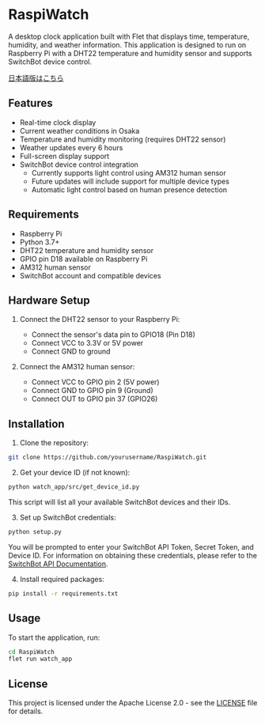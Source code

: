 # RaspiWatch

A desktop clock application built with Flet that displays time, temperature, humidity, and weather information. This application is designed to run on Raspberry Pi with a DHT22 temperature and humidity sensor and supports SwitchBot device control.

[日本語版はこちら](README_JP.md)

## Features

- Real-time clock display
- Current weather conditions in Osaka
- Temperature and humidity monitoring (requires DHT22 sensor)
- Weather updates every 6 hours
- Full-screen display support
- SwitchBot device control integration
  - Currently supports light control using AM312 human sensor
  - Future updates will include support for multiple device types
  - Automatic light control based on human presence detection

## Requirements

- Raspberry Pi
- Python 3.7+
- DHT22 temperature and humidity sensor
- GPIO pin D18 available on Raspberry Pi
- AM312 human sensor
- SwitchBot account and compatible devices

## Hardware Setup

1. Connect the DHT22 sensor to your Raspberry Pi:
   - Connect the sensor's data pin to GPIO18 (Pin D18)
   - Connect VCC to 3.3V or 5V power
   - Connect GND to ground

2. Connect the AM312 human sensor:
   - Connect VCC to GPIO pin 2 (5V power)
   - Connect GND to GPIO pin 9 (Ground)
   - Connect OUT to GPIO pin 37 (GPIO26)

## Installation

1. Clone the repository:
```bash
git clone https://github.com/yourusername/RaspiWatch.git
```

2. Get your device ID (if not known):
```bash
python watch_app/src/get_device_id.py
```
This script will list all your available SwitchBot devices and their IDs.

3. Set up SwitchBot credentials:
```bash
python setup.py
```
You will be prompted to enter your SwitchBot API Token, Secret Token, and Device ID. For information on obtaining these credentials, please refer to the [SwitchBot API Documentation](https://github.com/OpenWonderLabs/SwitchBotAPI).

4. Install required packages:
```bash
pip install -r requirements.txt
```

## Usage

To start the application, run:
```bash
cd RaspiWatch
flet run watch_app
```

## License

This project is licensed under the Apache License 2.0 - see the [LICENSE](LICENSE) file for details.